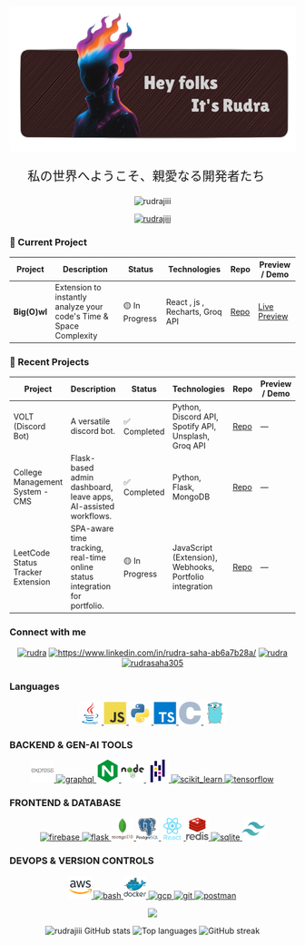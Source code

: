 <p align="center">
  <img src="https://github.com/Rudrajiii/Rudrajiii/blob/main/type7c-wb.png?raw=true"
       />
</p>



<p align="center" style="font-family: 'Shadows Into Light', cursive; font-size: 22px;">
  私の世界へようこそ、親愛なる開発者たち 🩷
</p>



<p align="center"> 
  <img src="https://komarev.com/ghpvc/?username=rudrajiii&label=Profile%20views&color=0e75b6&style=flat" alt="rudrajiii"/> 
</p>

<p align="center"> 
  <a href="https://github.com/ryo-ma/github-profile-trophy">
    <img src="https://github-profile-trophy.vercel.app/?username=rudrajiii&theme=onedark&row=2&column=4" alt="rudrajiii" />
  </a>
</p>

### 🔭 Current Project

| Project | Description | Status | Technologies | Repo | Preview / Demo |
|--------|-------------|--------|--------------|------|----------------|
| **Big(O)wl** | Extension to instantly analyze your code's Time & Space Complexity | 🟡 In Progress | React , js , Recharts, Groq API | [Repo](#) | [Live Preview](#) |

### 🚀 Recent Projects

| Project | Description | Status | Technologies | Repo | Preview / Demo |
|--------|-------------|--------|--------------|------|----------------|
| VOLT (Discord Bot) | A versatile discord bot. | ✅ Completed | Python, Discord API, Spotify API, Unsplash, Groq API | [Repo](#) | — |
| College Management System - CMS | Flask-based admin dashboard, leave apps, AI-assisted workflows. | ✅ Completed | Python, Flask, MongoDB | [Repo](#) | — |
| LeetCode Status Tracker Extension | SPA-aware time tracking, real-time online status integration for portfolio. | 🟡 In Progress | JavaScript (Extension), Webhooks, Portfolio integration | [Repo](#) | — |




### Connect with me
<p align="center">
<a href="https://twitter.com/Rudra_X_Rudra" target="blank"><img align="center" src="https://raw.githubusercontent.com/rahuldkjain/github-profile-readme-generator/master/src/images/icons/Social/twitter.svg" alt="rudra" height="30" width="40" /></a>
<a href="https://www.linkedin.com/in/rudra-saha-ab6a7b28a/" target="blank"><img align="center" src="https://raw.githubusercontent.com/rahuldkjain/github-profile-readme-generator/master/src/images/icons/Social/linked-in-alt.svg" alt="https://www.linkedin.com/in/rudra-saha-ab6a7b28a/" height="30" width="40" /></a>
<a href="https://stackoverflow.com/users/rudra" target="blank"><img align="center" src="https://raw.githubusercontent.com/rahuldkjain/github-profile-readme-generator/master/src/images/icons/Social/stack-overflow.svg" alt="rudra" height="30" width="40" /></a>
<a href="https://www.leetcode.com/rudrasaha305" target="blank"><img align="center" src="https://raw.githubusercontent.com/rahuldkjain/github-profile-readme-generator/master/src/images/icons/Social/leet-code.svg" alt="rudrasaha305" height="30" width="40" /></a>
</p>

### Languages
<p align="center">
  <a href="https://www.java.com" target="_blank" rel="noreferrer"> <img src="https://raw.githubusercontent.com/devicons/devicon/master/icons/java/java-original.svg" alt="java" width="40" height="40"/> </a>
  <a href="https://developer.mozilla.org/en-US/docs/Web/JavaScript" target="_blank" rel="noreferrer"> <img src="https://raw.githubusercontent.com/devicons/devicon/master/icons/javascript/javascript-original.svg" alt="javascript" width="40" height="40"/> </a>
  <a href="https://www.python.org" target="_blank" rel="noreferrer"> <img src="https://raw.githubusercontent.com/devicons/devicon/master/icons/python/python-original.svg" alt="python" width="40" height="40"/>  </a>
  <a href="https://www.typescriptlang.org/" target="_blank" rel="noreferrer"> <img src="https://raw.githubusercontent.com/devicons/devicon/master/icons/typescript/typescript-original.svg" alt="typescript" width="40" height="40"/> </a> 
  <a href="https://www.cprogramming.com/" target="_blank" rel="noreferrer"> <img src="https://raw.githubusercontent.com/devicons/devicon/master/icons/c/c-original.svg" alt="c" width="40" height="40"/> </a>
  <a href="https://golang.org" target="_blank" rel="noreferrer"> <img src="https://raw.githubusercontent.com/devicons/devicon/master/icons/go/go-original.svg" alt="go" width="40" height="40"/> </a>
</p>

<h3 align="left">BACKEND & GEN-AI TOOLS</h3>
<p align="center">
  <a href="https://expressjs.com" target="_blank" rel="noreferrer"> <img src="https://raw.githubusercontent.com/devicons/devicon/master/icons/express/express-original-wordmark.svg" alt="express" width="40" height="40"/> </a>
  <a href="https://graphql.org" target="_blank" rel="noreferrer"> <img src="https://www.vectorlogo.zone/logos/graphql/graphql-icon.svg" alt="graphql" width="40" height="40"/> </a>
  <a href="https://www.nginx.com" target="_blank" rel="noreferrer"> <img src="https://raw.githubusercontent.com/devicons/devicon/master/icons/nginx/nginx-original.svg" alt="nginx" width="40" height="40"/> </a>
  <a href="https://nodejs.org" target="_blank" rel="noreferrer"> <img src="https://raw.githubusercontent.com/devicons/devicon/master/icons/nodejs/nodejs-original-wordmark.svg" alt="nodejs" width="40" height="40"/> </a>
  <a href="https://pandas.pydata.org/" target="_blank" rel="noreferrer"> <img src="https://raw.githubusercontent.com/devicons/devicon/2ae2a900d2f041da66e950e4d48052658d850630/icons/pandas/pandas-original.svg" alt="pandas" width="40" height="40"/> </a>
  <a href="https://scikit-learn.org/" target="_blank" rel="noreferrer"> <img src="https://upload.wikimedia.org/wikipedia/commons/0/05/Scikit_learn_logo_small.svg" alt="scikit_learn" width="40" height="40"/> </a>
  <a href="https://www.tensorflow.org" target="_blank" rel="noreferrer"> <img src="https://www.vectorlogo.zone/logos/tensorflow/tensorflow-icon.svg" alt="tensorflow" width="40" height="40"/> </a>
</p>

<h3 align="left">FRONTEND & DATABASE</h3>
<p align="center">
  <a href="https://firebase.google.com/" target="_blank" rel="noreferrer"> <img src="https://www.vectorlogo.zone/logos/firebase/firebase-icon.svg" alt="firebase" width="40" height="40"/> </a>
  <a href="https://flask.palletsprojects.com/" target="_blank" rel="noreferrer"> <img src="https://raw.githubusercontent.com/devicons/devicon/master/icons/pocoo_flask/pocoo_flask-icon.svg" alt="flask" width="40" height="40"/> </a>
  <a href="https://www.mongodb.com/" target="_blank" rel="noreferrer"> <img src="https://raw.githubusercontent.com/devicons/devicon/master/icons/mongodb/mongodb-original-wordmark.svg" alt="mongodb" width="40" height="40"/> </a>
  <a href="https://www.postgresql.org" target="_blank" rel="noreferrer"> <img src="https://raw.githubusercontent.com/devicons/devicon/master/icons/postgresql/postgresql-original-wordmark.svg" alt="postgresql" width="40" height="40"/> </a>
  <a href="https://reactjs.org/" target="_blank" rel="noreferrer"> <img src="https://raw.githubusercontent.com/devicons/devicon/master/icons/react/react-original-wordmark.svg" alt="react" width="40" height="40"/> </a>
  <a href="https://redis.io" target="_blank" rel="noreferrer"> <img src="https://raw.githubusercontent.com/devicons/devicon/master/icons/redis/redis-original-wordmark.svg" alt="redis" width="40" height="40"/> </a>
  <a href="https://www.sqlite.org/" target="_blank" rel="noreferrer"> <img src="https://www.vectorlogo.zone/logos/sqlite/sqlite-icon.svg" alt="sqlite" width="40" height="40"/> </a>
  <a href="https://tailwindcss.com/" target="_blank" rel="noreferrer"> <img src="https://raw.githubusercontent.com/devicons/devicon/master/icons/tailwindcss/tailwindcss-icon.svg" alt="tailwind" width="40" height="40"/> </a>
</p>

<h3 align="left">DEVOPS & VERSION CONTROLS </h3>
<p align="center">
  <a href="https://aws.amazon.com" target="_blank" rel="noreferrer"> <img src="https://raw.githubusercontent.com/devicons/devicon/master/icons/amazonwebservices/amazonwebservices-original-wordmark.svg" alt="aws" width="40" height="40"/> </a>
  <a href="https://www.gnu.org/software/bash/" target="_blank" rel="noreferrer"> <img src="https://www.vectorlogo.zone/logos/gnu_bash/gnu_bash-icon.svg" alt="bash" width="40" height="40"/> </a>
  <a href="https://www.docker.com/" target="_blank" rel="noreferrer"> <img src="https://raw.githubusercontent.com/devicons/devicon/master/icons/docker/docker-original-wordmark.svg" alt="docker" width="40" height="40"/> </a>
  <a href="https://cloud.google.com" target="_blank" rel="noreferrer"> <img src="https://raw.githubusercontent.com/devicons/devicon/master/icons/google_cloud/google_cloud-icon.svg" alt="gcp" width="40" height="40"/> </a>
  <a href="https://git-scm.com/" target="_blank" rel="noreferrer"> <img src="https://raw.githubusercontent.com/devicons/devicon/master/icons/git-scm/git-scm-icon.svg" alt="git" width="40" height="40"/> </a>
  <a href="https://postman.com" target="_blank" rel="noreferrer"> <img src="https://www.vectorlogo.zone/logos/getpostman/getpostman-icon.svg" alt="postman" width="40" height="40"/> </a>
</p>

<p align="center">
  <img  align=top flex-grow=1 src="https://leetcard.jacoblin.cool/rudrasaha305?theme=dark&font=Nunito&ext=heatmap" />  
</p>

<div align="center">
  <!-- GitHub overall stats (auto switches light/dark) -->
  <picture>
    <source srcset="https://github-readme-stats.vercel.app/api?username=rudrajiii&show_icons=true&locale=en&theme=dark" media="(prefers-color-scheme: dark)" />
    <source srcset="https://github-readme-stats.vercel.app/api?username=rudrajiii&show_icons=true&locale=en" media="(prefers-color-scheme: light)" />
    <img alt="rudrajiii GitHub stats" src="https://github-readme-stats.vercel.app/api?username=rudrajiii&show_icons=true&locale=en&theme=dark" />
  </picture>

  <!-- Top languages (compact layout, dark-aware) -->
  <picture>
    <source srcset="https://github-readme-stats.vercel.app/api/top-langs?username=rudrajiii&show_icons=true&locale=en&layout=compact&langs_count=6&theme=dark" media="(prefers-color-scheme: dark)" />
    <source srcset="https://github-readme-stats.vercel.app/api/top-langs?username=rudrajiii&show_icons=true&locale=en&layout=compact&langs_count=6" media="(prefers-color-scheme: light)" />
    <img alt="Top languages" width="350" src="https://github-readme-stats.vercel.app/api/top-langs?username=rudrajiii&show_icons=true&locale=en&layout=compact&langs_count=6&theme=dark" />
  </picture>

  <!-- Streak stats (dark theme) -->
  <picture>
    <source srcset="https://github-readme-streak-stats.herokuapp.com/?user=rudrajiii&theme=dark" media="(prefers-color-scheme: dark)" />
    <source srcset="https://github-readme-streak-stats.herokuapp.com/?user=rudrajiii" media="(prefers-color-scheme: light)" />
    <img alt="GitHub streak" src="https://github-readme-streak-stats.herokuapp.com/?user=rudrajiii&theme=dark" />
  </picture>
</div>
